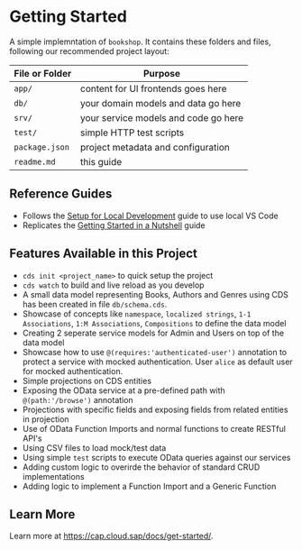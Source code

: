 # Getting Started

A simple implemntation of `bookshop`. It contains these folders and files, following our recommended project layout:

File or Folder | Purpose
---------|----------
`app/` | content for UI frontends goes here
`db/` | your domain models and data go here
`srv/` | your service models and code go here
`test/` | simple HTTP test scripts
`package.json` | project metadata and configuration
`readme.md` | this guide


## Reference Guides

- Follows the [Setup for Local Development](https://cap.cloud.sap/docs/get-started/jumpstart) guide to use local VS Code
- Replicates the [Getting Started in a Nutshell](https://cap.cloud.sap/docs/get-started/in-a-nutshell) guide

## Features Available in this Project

- `cds init <project_name>` to quick setup the project
- `cds watch` to build and live reload as you develop
- A small data model representing Books, Authors and Genres using CDS has been created in file `db/schema.cds`.
- Showcase of concepts like `namespace`, `localized strings`, `1-1 Associations`, `1:M Associations`, `Compositions` to define the data model
- Creating 2 seperate service models for Admin and Users on top of the data model
- Showcase how to use `@(requires:'authenticated-user')` annotation to protect a service with mocked authentication. User `alice` as default user for mocked authentication.
- Simple projections on CDS entities
- Exposing the OData service at a pre-defined path with `@(path:'/browse')` annotation
- Projections with specific fields and exposing fields from related entities in projection
- Use of OData Function Imports and normal functions to create RESTful API's
- Using CSV files to load mock/test data
- Using simple `test` scripts to execute OData queries against our services
- Adding custom logic to overirde the behavior of standard CRUD implementations
- Adding logic to implement a Function Import and a Generic Function

## Learn More

Learn more at https://cap.cloud.sap/docs/get-started/.
